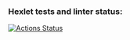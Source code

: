 ### Hexlet tests and linter status:
[![Actions Status](https://github.com/shohirev/layout-designer-project-lvl1/workflows/hexlet-check/badge.svg)](https://github.com/shohirev/layout-designer-project-lvl1/actions)